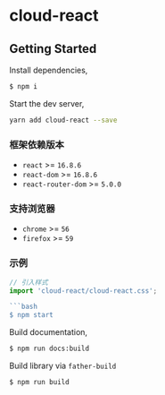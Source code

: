 # cloud-react

## Getting Started

Install dependencies,

```bash
$ npm i
```

Start the dev server,
```bash
yarn add cloud-react --save
```

### 框架依赖版本
- `react` >= `16.8.6`
- `react-dom` >= `16.8.6`
- `react-router-dom` >= `5.0.0`

### 支持浏览器
- `chrome` >= `56`
- `firefox` >= `59`

### 示例
```js
// 引入样式
import 'cloud-react/cloud-react.css';

```bash
$ npm start
```

Build documentation,

```bash
$ npm run docs:build
```

Build library via `father-build`

```bash
$ npm run build
```
